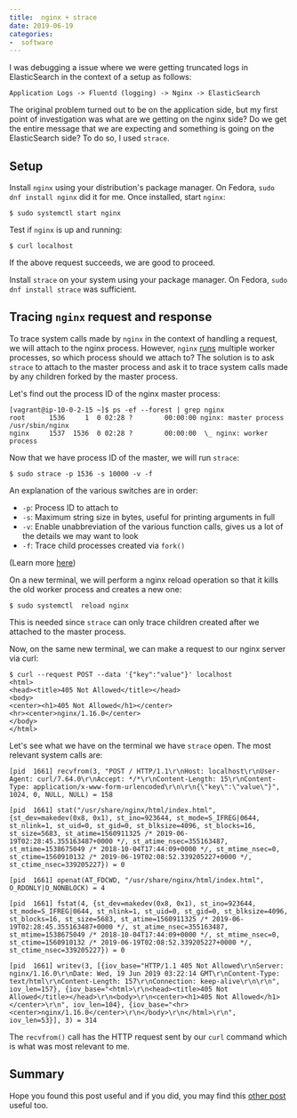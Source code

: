 ```yaml
---
title:  nginx + strace
date: 2019-06-19
categories:
-  software
---
```


I was debugging a issue where we were getting truncated logs in ElasticSearch 
in the context of a setup as follows:

```
Application Logs -> Fluentd (logging) -> Nginx -> ElasticSearch
```

The original problem turned out to be on the application side, but my first
point of investigation was what are we getting on the nginx side? Do we get the
entire message that we are expecting and something is going on the ElasticSearch
side? To do so, I used `strace`.

## Setup

Install `nginx` using your distribution's package manager. On Fedora, `sudo dnf install nginx`
did it for me. Once installed, start `nginx`:

```
$ sudo systemctl start nginx
```

Test if `nginx` is up and running:

```
$ curl localhost
```

If the above request succeeds, we are good to proceed.

Install `strace` on your system using your package manager. On Fedora, `sudo dnf install strace`
was sufficient.

## Tracing `nginx` request and response

To trace system calls made by `nginx` in the context of handling a request, we will attach to
the nginx process. However, `nginx` [runs](https://www.nginx.com/blog/inside-nginx-how-we-designed-for-performance-scale/) multiple worker processes, 
so which process should we attach to? The solution is to ask `strace` to attach to the master process and ask it 
to trace system calls made by any children forked by the master process.

Let's find out the process ID of the nginx master process:

```
[vagrant@ip-10-0-2-15 ~]$ ps -ef --forest | grep nginx
root      1536     1  0 02:28 ?        00:00:00 nginx: master process /usr/sbin/nginx
nginx     1537  1536  0 02:28 ?        00:00:00  \_ nginx: worker process
```

Now that we have process ID of the master, we will run `strace`:

```
$ sudo strace -p 1536 -s 10000 -v -f
```

An explanation of the various switches are in order:

- `-p`: Process ID to attach to
- `-s`: Maximum string size in bytes, useful for printing arguments in full
- `-v`: Enable unabbreviation of the various function calls, gives us a lot of the details we may want to look
- `-f`: Trace child processes created via `fork()`

(Learn more [here](https://linux.die.net/man/1/strace))

On a new terminal, we will perform a nginx reload operation so that it kills the old
worker process and creates a new one:

```
$ sudo systemctl  reload nginx
```

This is needed since `strace` can only trace children created after we attached to the master process.

Now, on the same new terminal, we can make a request to our nginx server via curl:

```
$ curl --request POST --data '{"key":"value"}' localhost
<html>
<head><title>405 Not Allowed</title></head>
<body>
<center><h1>405 Not Allowed</h1></center>
<hr><center>nginx/1.16.0</center>
</body>
</html>

```

Let's see what we have on the terminal we have `strace` open. The most relevant system calls are:

```
[pid  1661] recvfrom(3, "POST / HTTP/1.1\r\nHost: localhost\r\nUser-Agent: curl/7.64.0\r\nAccept: */*\r\nContent-Length: 15\r\nContent-Type: application/x-www-form-urlencoded\r\n\r\n{\"key\":\"value\"}", 1024, 0, NULL, NULL) = 158

[pid  1661] stat("/usr/share/nginx/html/index.html", {st_dev=makedev(0x8, 0x1), st_ino=923644, st_mode=S_IFREG|0644, st_nlink=1, st_uid=0, st_gid=0, st_blksize=4096, st_blocks=16, st_size=5683, st_atime=1560911325 /* 2019-06-19T02:28:45.355163487+0000 */, st_atime_nsec=355163487, st_mtime=1538675049 /* 2018-10-04T17:44:09+0000 */, st_mtime_nsec=0, st_ctime=1560910132 /* 2019-06-19T02:08:52.339205227+0000 */, st_ctime_nsec=339205227}) = 0

[pid  1661] openat(AT_FDCWD, "/usr/share/nginx/html/index.html", O_RDONLY|O_NONBLOCK) = 4

[pid  1661] fstat(4, {st_dev=makedev(0x8, 0x1), st_ino=923644, st_mode=S_IFREG|0644, st_nlink=1, st_uid=0, st_gid=0, st_blksize=4096, st_blocks=16, st_size=5683, st_atime=1560911325 /* 2019-06-19T02:28:45.355163487+0000 */, st_atime_nsec=355163487, st_mtime=1538675049 /* 2018-10-04T17:44:09+0000 */, st_mtime_nsec=0, st_ctime=1560910132 /* 2019-06-19T02:08:52.339205227+0000 */, st_ctime_nsec=339205227}) = 0

[pid  1661] writev(3, [{iov_base="HTTP/1.1 405 Not Allowed\r\nServer: nginx/1.16.0\r\nDate: Wed, 19 Jun 2019 03:22:14 GMT\r\nContent-Type: text/html\r\nContent-Length: 157\r\nConnection: keep-alive\r\n\r\n", iov_len=157}, {iov_base="<html>\r\n<head><title>405 Not Allowed</title></head>\r\n<body>\r\n<center><h1>405 Not Allowed</h1></center>\r\n", iov_len=104}, {iov_base="<hr><center>nginx/1.16.0</center>\r\n</body>\r\n</html>\r\n", iov_len=53}], 3) = 314
```

The `recvfrom()` call has the HTTP request sent by our `curl` command which is what was most relevant to me.

## Summary

Hope you found this post useful and if you did, you may find this [other post](https://www.elvinefendi.com/2017/03/07/my-experience-with-lua-nginx-openssl-strace-gdb-glibc-and-linux-vm.html) useful too.